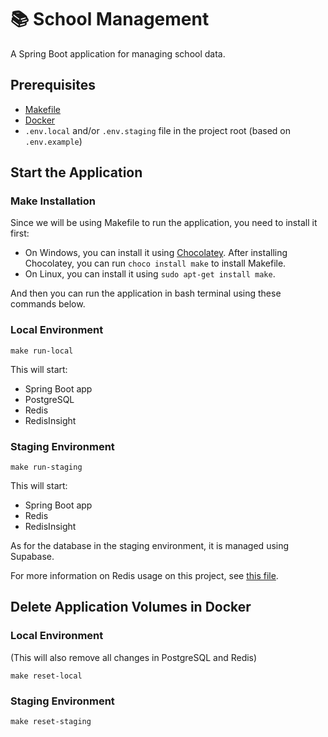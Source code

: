 # 📚 School Management

A Spring Boot application for managing school data.

## Prerequisites

- [Makefile](#make-installation)
- [Docker](https://www.docker.com/products/docker-desktop)
- `.env.local` and/or `.env.staging` file in the project root (based on `.env.example`)

## Start the Application

### Make Installation

Since we will be using Makefile to run the application, you need to install it first:
- On Windows, you can install it using [Chocolatey](https://chocolatey.org/install).
After installing Chocolatey, you can run `choco install make` to install Makefile.
- On Linux, you can install it using `sudo apt-get install make`.

And then you can run the application in bash terminal using these commands below.

### Local Environment

```
make run-local
```

This will start:

- Spring Boot app
- PostgreSQL
- Redis
- RedisInsight

### Staging Environment

```
make run-staging
```

This will start:

- Spring Boot app
- Redis
- RedisInsight

As for the database in the staging environment, it is managed using Supabase.

For more information on Redis usage on this project, see [this file](src/main/java/com/telu/schoolmanagement/common/redis/redis.md).

## Delete Application Volumes in Docker

### Local Environment

(This will also remove all changes in PostgreSQL and Redis)

```
make reset-local
```

### Staging Environment

```
make reset-staging
```